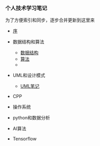 
### 个人技术学习笔记
为了方便索引和同步，逐步合并更新到这里来

* [序](README.md)
* 数据结构和算法
    * [数据结构](https://github.com/wujinjun/notebook/blob/master/datastructure_and_algorithm/data_sturcture.md)
    * [算法](https://github.com/wujinjun/notebook/blob/master/datastructure_and_algorithm/algorithm.md)
    * 
* UML和设计模式

    * [UML笔记](https://github.com/wujinjun/notebook/blob/master/UML_and_Design_Pattern/UML.md)

* CPP

* 操作系统

* python和数据分析

* AI算法

* Tensorflow

